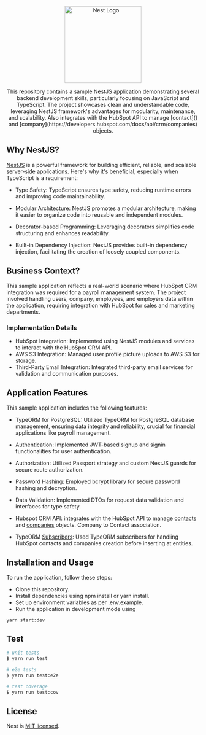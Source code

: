 <p align="center">
  <a href="http://nestjs.com/" target="blank"><img src="https://nestjs.com/img/logo-small.svg" width="200" alt="Nest Logo" /></a>
</p>

[circleci-image]: https://img.shields.io/circleci/build/github/nestjs/nest/master?token=abc123def456
[circleci-url]: https://circleci.com/gh/nestjs/nest

  <p align="center">This repository contains a sample NestJS application demonstrating several backend development skills, particularly focusing on JavaScript and TypeScript. The project showcases clean and understandable code, leveraging NestJS framework's advantages for modularity, maintenance, and scalability. Also integrates with the HubSpot API to manage [contact]() and [company](https://developers.hubspot.com/docs/api/crm/companies) objects.</p>
    <p align="center">

  <!--[![Backers on Open Collective](https://opencollective.com/nest/backers/badge.svg)](https://opencollective.com/nest#backer)
  [![Sponsors on Open Collective](https://opencollective.com/nest/sponsors/badge.svg)](https://opencollective.com/nest#sponsor)-->

## Why NestJS?

[NestJS](https://github.com/nestjs/nest) is a powerful framework for building efficient, reliable, and scalable server-side applications. Here's why it's beneficial, especially when TypeScript is a requirement:

- Type Safety: TypeScript ensures type safety, reducing runtime errors and improving code maintainability.

- Modular Architecture: NestJS promotes a modular architecture, making it easier to organize code into reusable and independent modules.

- Decorator-based Programming: Leveraging decorators simplifies code structuring and enhances readability.

- Built-in Dependency Injection: NestJS provides built-in dependency injection, facilitating the creation of loosely coupled components.

## Business Context?

This sample application reflects a real-world scenario where HubSpot CRM integration was required for a payroll management system. The project involved handling users, company, employees, and employers data within the application, requiring integration with HubSpot for sales and marketing departments.

### Implementation Details

- HubSpot Integration: Implemented using NestJS modules and services to interact with the HubSpot CRM API.
- AWS S3 Integration: Managed user profile picture uploads to AWS S3 for storage.
- Third-Party Email Integration: Integrated third-party email services for validation and communication purposes.

## Application Features

This sample application includes the following features:

- TypeORM for PostgreSQL: Utilized TypeORM for PostgreSQL database management, ensuring data integrity and reliability, crucial for financial applications like payroll management.

- Authentication: Implemented JWT-based signup and signin functionalities for user authentication.

- Authorization: Utilized Passport strategy and custom NestJS guards for secure route authorization.

- Password Hashing: Employed bcrypt library for secure password hashing and decryption.

- Data Validation: Implemented DTOs for request data validation and interfaces for type safety.

- Hubspot CRM API: integrates with the HubSpot API to manage [contacts](https://developers.hubspot.com/docs/api/crm/contacts) and [companies](https://developers.hubspot.com/docs/api/crm/companies) objects. Company to Contact association.

- TypeORM [Subscribers](https://orkhan.gitbook.io/typeorm/docs/listeners-and-subscribers): Used TypeORM subscribers for handling HubSpot contacts and companies creation before inserting at entities.

## Installation and Usage

To run the application, follow these steps:

- Clone this repository.
- Install dependencies using npm install or yarn install.
- Set up environment variables as per .env.example.
- Run the application in development mode using

```
yarn start:dev
```

## Test

```bash
# unit tests
$ yarn run test

# e2e tests
$ yarn run test:e2e

# test coverage
$ yarn run test:cov
```

## License

Nest is [MIT licensed](LICENSE).
